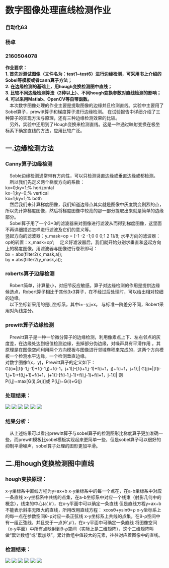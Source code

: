# 数字图像处理直线检测作业
### 自动化63
### 杨卓
### 2160504078
**作业要求：**  
**1. 首先对测试图像（文件名为：test1~test6）进行边缘检测，可采用书上介绍的Sobel等模板或者cann算子方法；**  
**2. 在边缘检测的基础上，用hough变换检测图中直线；**  
**3. 比较不同边缘检测算法（2种以上）、不同hough变换参数对直线检测的影响；**  
**4. 可以采用Matlab、OpenCV等自带函数。**  
&emsp;本次数字图像处理的作业主要是提取图像的边缘并且检测直线。实验中主要用了Sobel算子，prewitt算子和梯度算子进行边缘检测。
在试验报告中详细介绍了三种算子的实现方法与原理，还有三种边缘检测效果的比较。<br>
&emsp;另外，实验中还用到了Hough变换来检测直线。这是一种通过映射变换在极坐标系下确定直线的方法，应用比较广泛。 
## 一.边缘检测方法
### Canny算子边缘检测
&emsp;Soble边缘检测通常带有方向性，可以只检测竖直边缘或垂直边缘或都检测。  
&emsp;所以我们先定义两个梯度方向的系数：  
kx=0;ky=1;% horizontal  
kx=1;ky=0;% vertical  
kx=1;ky=1;% both  
&emsp;然后我们来计算梯度图像，我们知道边缘点其实就是图像中灰度跳变剧烈的点，所以先计算梯度图像，然后将梯度图像中较亮的那一部分提取出来就是简单的边缘部分。  
&emsp;Sobel算子用了一个3\*3的滤波器来对图像进行滤波从而得到梯度图像，这里面不再详细描述怎样进行滤波及它们的意义等。  
竖起方向的滤波器：y\_mask=op = [-1 -2 -1;0 0 0;1 2 1]/8;
  水平方向的滤波器：op的转置：x\_mask=op’;
&emsp;定义好滤波器后，我们就开始分别求垂直和竖起方向上的梯度图像。用滤波器与图像进行卷积即可：  
bx = abs(filter2(x\_mask,a));  
by = abs(filter2(y\_mask,a));  
### roberts算子边缘检测
&emsp;Robert简单，计算量小，对细节反应敏感。算子对边缘检测的作用是提供边缘候选点，Robert算子相比于其他3x3算子，在不经过后处理时，可以给出相对较细的边缘。  
&emsp;以下坐标新采用的是i,j坐标系，其中i=−y,j=x。
与标准一阶差分不同，Robert采用对角线差分。  
### prewitt算子边缘检测
&emsp;Prewitt算子是一种一阶微分算子的边缘检测，利用像素点上下、左右邻点的灰度差，在边缘处达到极值检测边缘，去掉部分伪边缘，对噪声具有平滑作用 。其原理是在图像空间利用两个方向模板与图像进行邻域卷积来完成的，这两个方向模板一个检测水平边缘，一个检测垂直边缘。  
对数字图像f(x，y)，Prewitt算子的定义如下：  
G(i)=|[f(i-1,j-1)+f(i-1,j)+f(i-1，j+1)]-[f(i+1,j-1)+f(i+1，j)+f(i+1，j+1)]|
G(j)=|[f(i-1,j+1)+f(i,j+1)+f(i+1，j+1)]-[f(i-1,j-1)+f(i,j-1)+f(i+1，j-1)]|
则 P(i,j)=max[G(i),G(j)]或 P(i,j)=G(i)+G(j)  

### 处理结果：
![](11.jpg)
![](12.jpg)
![](13.jpg)
![](14.jpg)
![](15.jpg)
![](16.jpg)
### 结果分析：
&emsp;从上述结果可以看出prewitt算子与sobel算子的检测图形比梯度算子更加准确一些，而prewitt模板比sobel模板实现起来更简单一些，但是sobel算子可以很好的抑制平滑噪声，sobel算子处理的图形更加平滑。
## 二.用hough变换检测图中直线
### hough变换原理：  
 x-y坐标系中直线方程为y=ax+b
x-y坐标系中的每一个点在，在a-b坐标系中对应一条直线
x-y坐标系中共线的点集，在a-b坐标系中对应一个线束（射影几何中的概念），线束的中心(a’,b’)，在x-y平面中可以确定一条直线
但是直线方程y=ax+b不能表示斜率无限大的直线，所用改用直线方程：
xcosθ+ysinθ=ρ
x-y坐标系上的每一点在参数空间θ-ρ对应一条正弦线
x-y坐标系上共线的点集，在θ-ρ空间中有一组正弦线，并且交于一点(θ’,ρ’)，在x-y平面中可确定一条直线
将图像空间（x-y平面）中所有点映射到θ-ρ空间（实际上是二维矩阵），这个二维矩阵叫做“累计数组”或“累加器”。累计数组中值较大的元素，往往对应着图像中的直线。 
### 检测结果：  
![](21.jpg)
![](22.jpg)
![](23.jpg)
![](24.jpg)
![](25.jpg)
![](26.jpg)